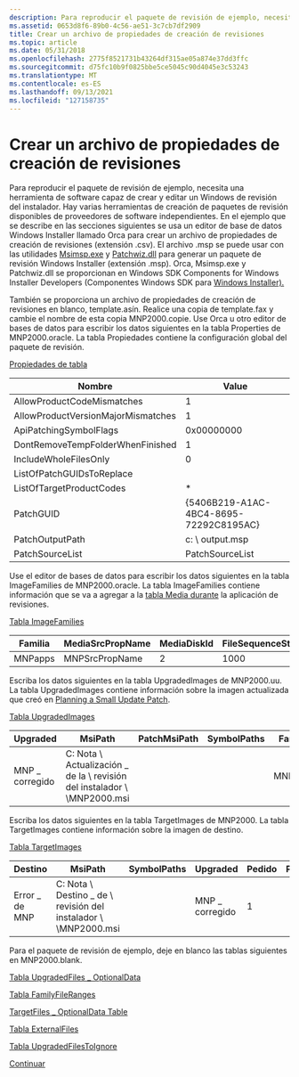 ```yaml
---
description: Para reproducir el paquete de revisión de ejemplo, necesita una herramienta de software capaz de crear y editar un Windows de revisión del instalador.
ms.assetid: 0653d8f6-89b0-4c56-ae51-3c7cb7df2909
title: Crear un archivo de propiedades de creación de revisiones
ms.topic: article
ms.date: 05/31/2018
ms.openlocfilehash: 2775f8521731b43264df315ae05a874e37dd3ffc
ms.sourcegitcommit: d75fc10b9f0825bbe5ce5045c90d4045e3c53243
ms.translationtype: MT
ms.contentlocale: es-ES
ms.lasthandoff: 09/13/2021
ms.locfileid: "127158735"
---
```

# <a name="creating-a-patch-creation-properties-file"></a>Crear un archivo de propiedades de creación de revisiones

Para reproducir el paquete de revisión de ejemplo, necesita una herramienta de software capaz de crear y editar un Windows de revisión del instalador. Hay varias herramientas de creación de paquetes de revisión disponibles de proveedores de software independientes. En el ejemplo que se describe en las secciones siguientes se usa un editor de base de datos Windows Installer llamado Orca para crear un archivo de propiedades de creación de revisiones (extensión .csv). El archivo .msp se puede usar con las utilidades [Msimsp.exe](msimsp-exe.md) y [Patchwiz.dll](patchwiz-dll.md) para generar un paquete de revisión Windows Installer (extensión .msp). Orca, Msimsp.exe y Patchwiz.dll se proporcionan en Windows SDK Components for Windows Installer Developers (Componentes Windows SDK para [Windows Installer).](platform-sdk-components-for-windows-installer-developers.md)

También se proporciona un archivo de propiedades de creación de revisiones en blanco, template.asín. Realice una copia de template.fax y cambie el nombre de esta copia MNP2000.copie. Use Orca u otro editor de bases de datos para escribir los datos siguientes en la tabla Properties de MNP2000.oracle. La tabla Propiedades contiene la configuración global del paquete de revisión.

[Propiedades de tabla](properties-table-patchwiz-dll-.md)



| Nombre                               | Value                                  |
|------------------------------------|----------------------------------------|
| AllowProductCodeMismatches         | 1                                      |
| AllowProductVersionMajorMismatches | 1                                      |
| ApiPatchingSymbolFlags             | 0x00000000                             |
| DontRemoveTempFolderWhenFinished   | 1                                      |
| IncludeWholeFilesOnly              | 0                                      |
| ListOfPatchGUIDsToReplace          |                                        |
| ListOfTargetProductCodes           | \*                                     |
| PatchGUID                          | {5406B219-A1AC-4BC4-8695-72292C8195AC} |
| PatchOutputPath                    | c: \\ output.msp                         |
| PatchSourceList                    | PatchSourceList                        |



 

Use el editor de bases de datos para escribir los datos siguientes en la tabla ImageFamilies de MNP2000.oracle. La tabla ImageFamilies contiene información que se va a agregar a la [tabla Media durante](media-table.md) la aplicación de revisiones.

[Tabla ImageFamilies](imagefamilies-table-patchwiz-dll-.md)



| Familia  | MediaSrcPropName | MediaDiskId | FileSequenceStart | DiskPrompt | VolumeLabel |
|---------|------------------|-------------|-------------------|------------|-------------|
| MNPapps | MNPSrcPropName   | 2           | 1000              |            |             |



 

Escriba los datos siguientes en la tabla UpgradedImages de MNP2000.uu. La tabla UpgradedImages contiene información sobre la imagen actualizada que creó en [Planning a Small Update Patch](planning-a-small-update-patch.md).

[Tabla UpgradedImages](upgradedimages-table-patchwiz-dll-.md)



| Upgraded   | MsiPath                                           | PatchMsiPath | SymbolPaths | Familia  |
|------------|---------------------------------------------------|--------------|-------------|---------|
| MNP \_ corregido | C: Nota \\ Actualización \_ de la \\ revisión del instalador \\ \\MNP2000.msi |              |             | MNPapps |



 

Escriba los datos siguientes en la tabla TargetImages de MNP2000. La tabla TargetImages contiene información sobre la imagen de destino.

[Tabla TargetImages](targetimages-table-patchwiz-dll-.md)



| Destino     | MsiPath                                         | SymbolPaths | Upgraded   | Pedido | ProductValidateFlags | IgnoreMissingSrcFiles |
|------------|-------------------------------------------------|-------------|------------|-------|----------------------|-----------------------|
| Error \_ de MNP | C: Nota \\ Destino \_ de \\ revisión del instalador \\ \\MNP2000.msi |             | MNP \_ corregido | 1     |                      | 0                     |



 

Para el paquete de revisión de ejemplo, deje en blanco las tablas siguientes en MNP2000.blank.

[Tabla UpgradedFiles \_ OptionalData](upgradedfiles-optionaldata-table-patchwiz-dll-.md)

[Tabla FamilyFileRanges](familyfileranges-table-patchwiz-dll-.md)

[TargetFiles \_ OptionalData Table](targetfiles-optionaldata-table-patchwiz-dll-.md)

[Tabla ExternalFiles](externalfiles-table-patchwiz-dll-.md)

[Tabla UpgradedFilesToIgnore](upgradedfilestoignore-table-patchwiz-dll-.md)

[Continuar](generating-a-patch-package.md)

 

 



